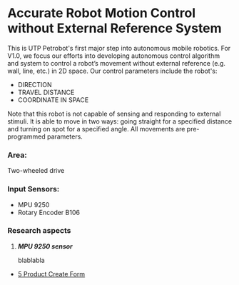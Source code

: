 # Accurate Robot Motion Control without External Reference System 

This is UTP Petrobot's first major step into autonomous mobile robotics. For V1.0, we focus our efforts into developing autonomous
control algorithm and system to control a robot’s movement without external reference (e.g. wall, line, etc.) in 2D space. 
Our control parameters include the robot's:
* DIRECTION
* TRAVEL DISTANCE
* COORDINATE IN SPACE

Note that this robot is not capable of sensing and responding to external stimuli. It is able to move in two ways: going straight for a
specified distance and turning on spot for a specified angle. All movements are pre-programmed parameters. 

### Area:
Two-wheeled drive

### Input Sensors:
* MPU 9250
* Rotary Encoder B106

### Research aspects
1.	***MPU 9250 sensor***
    
    blablabla


* [5 Product Create Form](www.google.com)
